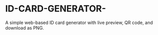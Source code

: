 # ID-CARD-GENERATOR-
A simple web-based ID card generator with live preview, QR code, and download as PNG.
